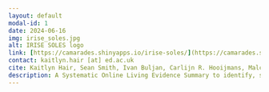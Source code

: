 ```yaml
---
layout: default
modal-id: 1
date: 2024-06-16
img: irise_soles.jpg
alt: IRISE SOLES logo
link: [https://camarades.shinyapps.io/irise-soles/](https://camarades.shinyapps.io/irise-soles/)
contact: kaitlyn.hair [at] ed.ac.uk
cite: Kaitlyn Hair, Sean Smith, Ivan Buljan, Carlijn R. Hooijmans, Malcolm R. Macleod, Ana Marušić, Dora Pejdo, Torsten Rackoll, Kimberley E. Wever, Sarah Wendt, Sarah McCann, and Emily S. Sena on behalf of the iRISE consortium (2023)
description: A Systematic Online Living Evidence Summary to identify, synthesise and evaluate information on existing candidate interventions and tools to improve reproducibility.
---
```

